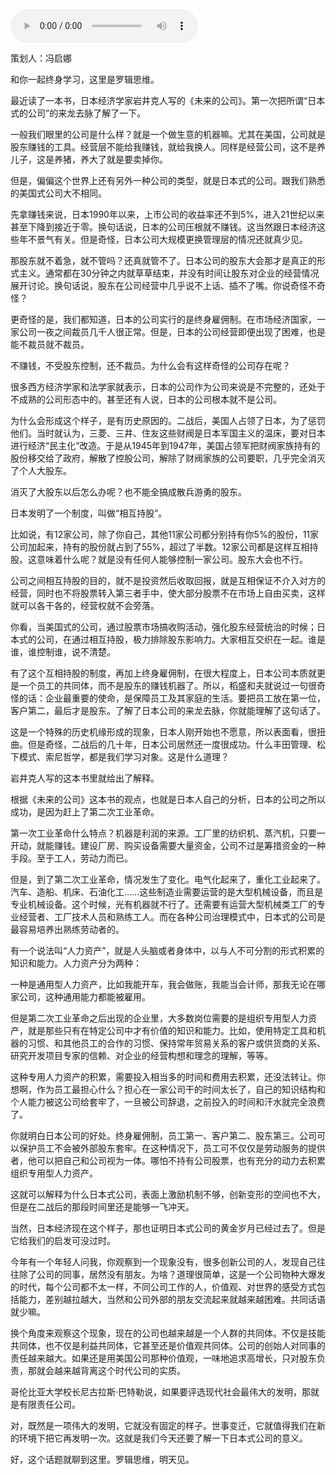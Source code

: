 <audio src="http://igetoss.cdn.igetget.com/mp3/201810/10/201810102130073519242833.mp3" controls="controls">您的浏览器不支持 audio 标签。</audio><p>策划人：冯启娜</p><p>和你一起终身学习，这里是罗辑思维。</p><p>最近读了一本书，日本经济学家岩井克人写的《未来的公司》。第一次把所谓“日本式的公司”的来龙去脉了解了一下。</p><p>一般我们眼里的公司是什么样？就是一个做生意的机器嘛。尤其在美国，公司就是股东赚钱的工具。经营层不能给我赚钱，就给我换人。同样是经营公司，这不是养儿子，这是养猪，养大了就是要卖掉你。</p><p>但是，偏偏这个世界上还有另外一种公司的类型，就是日本式的公司。跟我们熟悉的美国式公司大不相同。</p><p>先拿赚钱来说，日本1990年以来，上市公司的收益率还不到5%，进入21世纪以来甚至下降到接近于零。换句话说，日本的公司压根就不赚钱。这当然跟日本经济这些年不景气有关。但是奇怪，日本公司大规模更换管理层的情况还就真少见。</p><p>那股东就不着急，就不管吗？还真就管不了。日本公司的股东大会那才是真正的形式主义。通常都在30分钟之内就草草结束，并没有时间让股东对企业的经营情况展开讨论。换句话说，股东在公司经营中几乎说不上话、插不了嘴。你说奇怪不奇怪？</p><p>更奇怪的是，我们都知道，日本的公司实行的是终身雇佣制。在市场经济国家，一家公司一夜之间裁员几千人很正常。但是，日本的公司经营即便出现了困难，也是能不裁员就不裁员。</p><p>不赚钱，不受股东控制，还不裁员。为什么会有这样奇怪的公司存在呢？</p><p>很多西方经济学家和法学家就表示，日本的公司作为公司来说是不完整的，还处于不成熟的公司形态中的。甚至还有人说，日本的公司根本就不是公司。</p><p>为什么会形成这个样子，是有历史原因的。二战后，美国人占领了日本，为了惩罚他们。当时就认为，三菱、三井、住友这些财阀是日本军国主义的温床，要对日本进行经济“民主化”改造。于是从1945年到1947年，美国占领军把财阀家族持有的股份移交给了政府，解散了控股公司，解除了财阀家族的公司要职，几乎完全消灭了个人大股东。</p><p>消灭了大股东以后怎么办呢？也不能全搞成散兵游勇的股东。</p><p>日本发明了一个制度，叫做“相互持股”。</p><p>比如说，有12家公司，除了你自己，其他11家公司都分别持有你5%的股份，11家公司加起来，持有的股份就占到了55%，超过了半数。12家公司都是这样互相持股。这意味着什么呢？就是没有任何人能够控制一家公司。股东大会也不行。</p><p>公司之间相互持股的目的，就不是投资然后收取回报，就是互相保证不介入对方的经营，同时也不将股票转入第三者手中，使大部分股票不在市场上自由买卖，这样就可以各干各的，经营权就不会旁落。</p><p>你看，当美国式的公司，通过股票市场搞收购活动，强化股东经营统治的时候；日本式的公司，在通过相互持股，极力排除股东影响力。大家相互交织在一起。谁是谁，谁控制谁，说不清楚。</p><p>有了这个互相持股的制度，再加上终身雇佣制，在很大程度上，日本公司本质就更是一个员工的共同体，而不是股东的赚钱机器了。所以，稻盛和夫就说过一句很奇怪的话：企业最重要的使命，是保障员工及其家庭的生活。要把员工放在第一位，客户第二，最后才是股东。了解了日本公司的来龙去脉，你就能理解了这句话了。</p><p>这是一个特殊的历史机缘形成的现象，日本人刚开始也不愿意，所以表面看，很扭曲。但是奇怪，二战后的几十年，日本公司居然还一度很成功。什么丰田管理、松下模式、索尼哲学，都是我们学习对象。这是什么道理？</p><p>岩井克人写的这本书里就给出了解释。</p><p>根据《未来的公司》这本书的观点，也就是日本人自己的分析，日本的公司之所以成功，是因为赶上了第二次工业革命。</p><p>第一次工业革命什么特点？机器是利润的来源。工厂里的纺织机、蒸汽机，只要一开动，就能赚钱。建设厂房、购买设备需要大量资金，公司不过是筹措资金的一种手段。至于工人，劳动力而已。</p><p>但是，到了第二次工业革命，情况发生了变化。电气化起来了，重化工业起来了。汽车、造船、机床、石油化工……这些制造业需要运营的是大型机械设备，而且是专业机械设备。这个时候，光有机器就不行了。还需要有运营大型机械类工厂的专业经营者、工厂技术人员和熟练工人。而在各种公司治理模式中，日本式的公司是最容易培养出熟练劳动者的。</p><p>有一个说法叫“人力资产”，就是人头脑或者身体中，以与人不可分割的形式积累的知识和能力。人力资产分为两种：</p><p>一种是通用型人力资产，比如我能开车，我会做账，我能当会计师，那我无论在哪家公司，这种通用能力都能被雇用。</p><p>但是第二次工业革命之后出现的企业里，大多数岗位需要的是组织专用型人力资产，就是那些只有在特定公司中才有价值的知识和能力。比如，使用特定工具和机器的习惯、和其他员工的合作的习惯、保持常年贸易关系的客户或供货商的关系、研究开发项目专家的信赖、对企业的经营构想和理念的理解，等等。</p><p>这种专用人力资产的积累，需要投入相当多的时间和费用去积累，还没法转让。你想啊，作为员工最担心什么？担心在一家公司干的时间太长了，自己的知识结构和个人能力被这公司给套牢了，一旦被公司辞退，之前投入的时间和汗水就完全浪费了。</p><p>你就明白日本公司的好处。终身雇佣制，员工第一、客户第二、股东第三。公司可以保护员工不会被外部股东套牢。在这种情况下，员工可不仅仅是劳动服务的提供者，他可以把自己和公司视为一体。哪怕不持有公司股票，也有充分的动力去积累组织专用型人力资产。</p><p>这就可以解释为什么日本式公司，表面上激励机制不够，创新变形的空间也不大，但是在二战后的那段时间里还是能够一飞冲天。</p><p>当然，日本经济现在这个样子，那也证明日本式公司的黄金岁月已经过去了。但是它给我们的启发可没过时。</p><p>今年有一个年轻人问我，你观察到一个现象没有，很多创新公司的人，发现自己往往除了公司的同事，居然没有朋友。为啥？道理很简单，这是一个公司物种大爆发的时代，每个公司都不太一样，不同公司工作的人，价值观、对世界的感受方式包括能力，差别越拉越大，当然和公司外部的朋友交流起来就越来越困难。共同话语就少嘛。</p><p>换个角度来观察这个现象，现在的公司也越来越是一个人群的共同体。不仅是技能共同体，也不仅是利益共同体，它甚至还是价值观共同体。公司的创始人对同事的责任越来越大。如果还是用美国公司那种价值观，一味地追求高增长，只对股东负责，那就会越来越背离这个时代公司的实质。</p><p>哥伦比亚大学校长尼古拉斯·巴特勒说，如果要评选现代社会最伟大的发明，那就是有限责任公司。</p><p>对，既然是一项伟大的发明，它就没有固定的样子。世事变迁，它就值得我们在新的环境下把它再发明一次。这就是我们今天还要了解一下日本式公司的意义。</p><p> <p></p></p><p>好，这个话题就聊到这里。罗辑思维，明天见。</p>